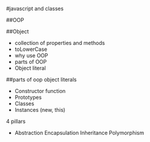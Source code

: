 #javascript and classes

##OOP

##Object
- collection of properties and methods
- toLowerCase
- why use OOP
- parts of OOP
- Object literal

##parts of oop
object literals

- Constructor function
- Prototypes
- Classes
- Instances (new, this)

4 pillars
- Abstraction Encapsulation Inheritance Polymorphism
